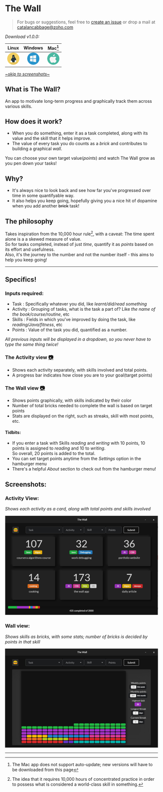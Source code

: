 # The Wall

> For bugs or suggestions, feel free to [create an issue](https://gitlab.com/cataxcab/the-wall/-/issues) or drop a mail at catalancabbage@zoho.com

*Download v1.0.0:*  

|Linux|Windows|Mac[^2]|
|:-----:|:----:|:-----:|
|<a href="https://drive.google.com/uc?id=1NwB1c9ae_dbXBnpm3kJd3HX8WVyNEER0&export=download"><img src="gitAssets/git-linux.png" alt="Linux" width="40"/></a>|<a href="https://drive.google.com/uc?id=1jdrb_5zt1dIHqyTLy7XW7DbGht6x7qsC&export=download"><img src="gitAssets/git-windows.png" alt="Windows" width="40"/></a>|<a href="https://drive.google.com/uc?id=1A_qOWAwjZG5WLb1tITN3YNTmVYOiD8Nf&export=download"><img src="gitAssets/git-mac.png" alt="Mac" width="40"/></a>|

*[~skip to screenshots~](#screenshots)*  


## What is The Wall?
An app to motivate long-term progress and graphically track them across various skills.  

## How does it work?
* When you do something, enter it as a task completed, along with its value and the skill that it helps improve.  
* The value of every task you do counts as a *brick* and contributes to building a graphical *wall*.  

You can choose your own target value(*points*) and watch The Wall grow as you pen down your tasks!

## Why?
* It's always nice to look back and see how far you've progressed over time in some quantifyable way.  
* It also helps you keep going, hopefully giving you a nice hit of dopamine when you add another ~~brick~~ task! 

## The philosophy
Takes inspiration from the 10,000 hour rule[^1], with a caveat: The time spent alone is a a skewed measure of value.  
So for tasks completed, instead of just *time*, quantify it as *points* based on its effort and usefulness.  
Also, it's the journey to the number and not the number itself - this aims to help you keep going!

-----

## Specifics!

### Inputs required:
* Task : Specifically whatever you did, like *learnt/did/read something*
* Activity : Grouping of tasks, what is the task a part of? Like *the name of the book/course/routine*, etc
* Skills : Fields in which you've improved by doing the task, like *reading/Java/fitness*, etc
* Points : Value of the task you did, quantified as a number. 

*All previous inputs will be displayed in a dropdown, so you never have to type the same thing twice!*

### The Activity view [:camera:](#activity-view)
* Shows each activity separately, with skills involved and total points.
* A progress bar indicates how close you are to your goal(target points)


### The Wall view [:camera:](#wall-view)
* Shows points graphically, with skills indicated by their color  
* Number of total bricks needed to complete the wall is based on target points  
* Stats are displayed on the right, such as streaks, skill with most points, etc.

#### Tidbits:
* If you enter a task with Skills *reading* and *writing* with 10 points, 10 points is assigned to *reading* and 10 to *writing*.  
So overall, 20 points is added to the total.
* You can set target points anytime from the *Settings* option in the hamburger menu
* There's a helpful *About* section to check out from the hamburger menu!

## Screenshots:

### Activity View:
*Shows each activity as a card, along with total points and skills involved*

<img src="gitAssets/git-activity-view.JPG" alt="Activities with aggregated points and skills" width="800"/>  

### Wall view:
*Shows skills as bricks, with some stats; number of bricks is decided by points in that skill*

<img src="gitAssets/git-wall-view.JPG" alt="The Wall, with points converted to bricks!" width="800"/>  

-----

[^1]: The idea that it requires 10,000 hours of concentrated practice in order to possess what is considered a world-class skill in something.
[^2]: The Mac app does not support auto-update; new versions will have to be downloaded from this page
